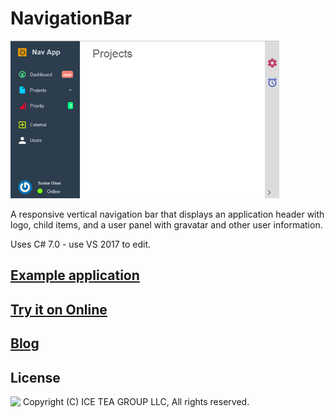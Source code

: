 NavigationBar
====

<img src="../Support/Images/NavigationBar.png" height="252">

A responsive vertical navigation bar that displays an application header with logo, child items, and a user panel with gravatar and other user information.

Uses C# 7.0 - use VS 2017 to edit.

## [Example application](https://github.com/iceteagroup/wisej-examples/tree/2.0/NavigationBar)

## [Try it on Online](http://demo.wisej.com/NavigationBar)

## [Blog](https://wisej.com/blog/new_controls_navigationbar_and_more/)

License
-------
<img src="http://iceteagroup.com/wp-content/uploads/2017/01/Square-64x64-trasp.png" height="20" align="top"> Copyright (C) ICE TEA GROUP LLC, All rights reserved.
